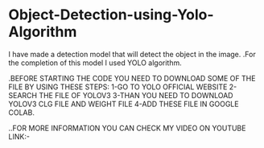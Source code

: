# Object-Detection-using-Yolo-Algorithm
I have made a detection model that will detect the object in the image.
.For the completion of this model I used YOLO algorithm.

.BEFORE STARTING THE CODE YOU NEED TO DOWNLOAD SOME OF THE FILE BY USING THESE STEPS:
1-GO TO YOLO OFFICIAL WEBSITE
2-SEARCH THE FILE OF YOLOV3
3-THAN YOU NEED TO DOWNLOAD YOLOV3 CLG FILE AND WEIGHT FILE
4-ADD THESE FILE IN GOOGLE COLAB.

..FOR MORE INFORMATION YOU CAN CHECK MY VIDEO ON YOUTUBE 
LINK:-
